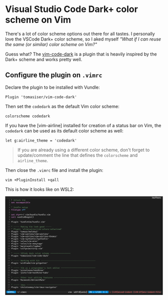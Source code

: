# Visual Studio Code Dark+ color scheme on Vim

There's a lot of color scheme options out there for all tastes. I personally love the VSCode Dark+ color scheme, so I aked myself *"What if I can reuse the same (or similar) color scheme on Vim?"*

Guess what? The [vim-code-dark](https://github.com/tomasiser/vim-code-dark) is a plugin that is heavily inspired by the Dark+ scheme and works pretty well.

## Configure the plugin on `.vimrc`

Declare the plugin to be installed with Vundle:

```vim
Plugin 'tomasiser/vim-code-dark'
```

Then set the `codedark` as the default Vim color scheme:

```vim
colorscheme codedark
```

If you have the [vim-airline] installed for creation of a status bar on Vim, the `codedark` can be used as its default color scheme as well:

```vim
let g:airline_theme = 'codedark'
```

> If you are already using a different color scheme, don't forget to update/comment the line that defines the `colorscheme` and `airline_theme`.

Then close the `.vimrc` file and install the plugin:

```vim
vim +PluginInstall +qall
```

This is how it looks like on WSL2:

![codedark color scheme on Vim](./images/vscode-dark-color-scheme.png)
